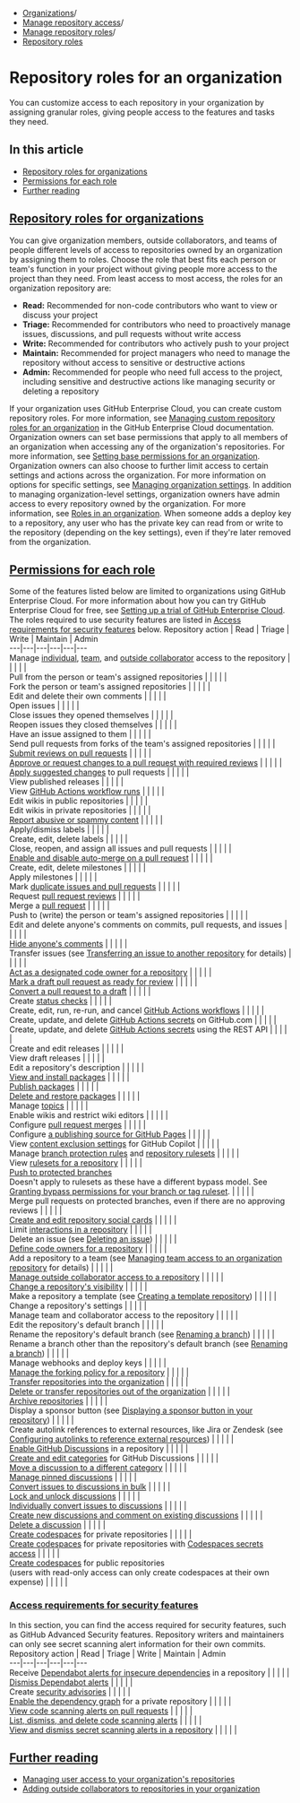   * [Organizations](https://docs.github.com/en/organizations "Organizations")/
  * [Manage repository access](https://docs.github.com/en/organizations/managing-user-access-to-your-organizations-repositories "Manage repository access")/
  * [Manage repository roles](https://docs.github.com/en/organizations/managing-user-access-to-your-organizations-repositories/managing-repository-roles "Manage repository roles")/
  * [Repository roles](https://docs.github.com/en/organizations/managing-user-access-to-your-organizations-repositories/managing-repository-roles/repository-roles-for-an-organization "Repository roles")


# Repository roles for an organization
You can customize access to each repository in your organization by assigning granular roles, giving people access to the features and tasks they need.
## In this article
  * [Repository roles for organizations](https://docs.github.com/en/organizations/managing-user-access-to-your-organizations-repositories/managing-repository-roles/repository-roles-for-an-organization#repository-roles-for-organizations)
  * [Permissions for each role](https://docs.github.com/en/organizations/managing-user-access-to-your-organizations-repositories/managing-repository-roles/repository-roles-for-an-organization#permissions-for-each-role)
  * [Further reading](https://docs.github.com/en/organizations/managing-user-access-to-your-organizations-repositories/managing-repository-roles/repository-roles-for-an-organization#further-reading)


## [Repository roles for organizations](https://docs.github.com/en/organizations/managing-user-access-to-your-organizations-repositories/managing-repository-roles/repository-roles-for-an-organization#repository-roles-for-organizations)
You can give organization members, outside collaborators, and teams of people different levels of access to repositories owned by an organization by assigning them to roles. Choose the role that best fits each person or team's function in your project without giving people more access to the project than they need.
From least access to most access, the roles for an organization repository are:
  * **Read:** Recommended for non-code contributors who want to view or discuss your project
  * **Triage:** Recommended for contributors who need to proactively manage issues, discussions, and pull requests without write access
  * **Write:** Recommended for contributors who actively push to your project
  * **Maintain:** Recommended for project managers who need to manage the repository without access to sensitive or destructive actions
  * **Admin:** Recommended for people who need full access to the project, including sensitive and destructive actions like managing security or deleting a repository


If your organization uses GitHub Enterprise Cloud, you can create custom repository roles. For more information, see [Managing custom repository roles for an organization](https://docs.github.com/en/enterprise-cloud@latest/organizations/managing-user-access-to-your-organizations-repositories/managing-repository-roles/managing-custom-repository-roles-for-an-organization) in the GitHub Enterprise Cloud documentation.
Organization owners can set base permissions that apply to all members of an organization when accessing any of the organization's repositories. For more information, see [Setting base permissions for an organization](https://docs.github.com/en/organizations/managing-user-access-to-your-organizations-repositories/managing-repository-roles/setting-base-permissions-for-an-organization#setting-base-permissions).
Organization owners can also choose to further limit access to certain settings and actions across the organization. For more information on options for specific settings, see [Managing organization settings](https://docs.github.com/en/organizations/managing-organization-settings).
In addition to managing organization-level settings, organization owners have admin access to every repository owned by the organization. For more information, see [Roles in an organization](https://docs.github.com/en/organizations/managing-peoples-access-to-your-organization-with-roles/roles-in-an-organization).
When someone adds a deploy key to a repository, any user who has the private key can read from or write to the repository (depending on the key settings), even if they're later removed from the organization.
## [Permissions for each role](https://docs.github.com/en/organizations/managing-user-access-to-your-organizations-repositories/managing-repository-roles/repository-roles-for-an-organization#permissions-for-each-role)
Some of the features listed below are limited to organizations using GitHub Enterprise Cloud. For more information about how you can try GitHub Enterprise Cloud for free, see [Setting up a trial of GitHub Enterprise Cloud](https://docs.github.com/en/enterprise-cloud@latest/admin/overview/setting-up-a-trial-of-github-enterprise-cloud).
The roles required to use security features are listed in [Access requirements for security features](https://docs.github.com/en/organizations/managing-user-access-to-your-organizations-repositories/managing-repository-roles/repository-roles-for-an-organization#access-requirements-for-security-features) below.
Repository action | Read | Triage | Write | Maintain | Admin  
---|---|---|---|---|---  
Manage [individual](https://docs.github.com/en/organizations/managing-user-access-to-your-organizations-repositories/managing-repository-roles/managing-an-individuals-access-to-an-organization-repository), [team](https://docs.github.com/en/organizations/managing-user-access-to-your-organizations-repositories/managing-repository-roles/managing-team-access-to-an-organization-repository), and [outside collaborator](https://docs.github.com/en/organizations/managing-user-access-to-your-organizations-repositories/managing-outside-collaborators/adding-outside-collaborators-to-repositories-in-your-organization) access to the repository |  |  |  |  |   
Pull from the person or team's assigned repositories |  |  |  |  |   
Fork the person or team's assigned repositories |  |  |  |  |   
Edit and delete their own comments |  |  |  |  |   
Open issues |  |  |  |  |   
Close issues they opened themselves |  |  |  |  |   
Reopen issues they closed themselves |  |  |  |  |   
Have an issue assigned to them |  |  |  |  |   
Send pull requests from forks of the team's assigned repositories |  |  |  |  |   
[Submit reviews on pull requests](https://docs.github.com/en/pull-requests/collaborating-with-pull-requests/reviewing-changes-in-pull-requests/reviewing-proposed-changes-in-a-pull-request) |  |  |  |  |   
[Approve or request changes to a pull request with required reviews](https://docs.github.com/en/pull-requests/collaborating-with-pull-requests/reviewing-changes-in-pull-requests/approving-a-pull-request-with-required-reviews) |  |  |  |  |   
[Apply suggested changes](https://docs.github.com/en/pull-requests/collaborating-with-pull-requests/reviewing-changes-in-pull-requests/incorporating-feedback-in-your-pull-request) to pull requests |  |  |  |  |   
View published releases |  |  |  |  |   
View [GitHub Actions workflow runs](https://docs.github.com/en/actions/managing-workflow-runs) |  |  |  |  |   
Edit wikis in public repositories |  |  |  |  |   
Edit wikis in private repositories |  |  |  |  |   
[Report abusive or spammy content](https://docs.github.com/en/communities/maintaining-your-safety-on-github/reporting-abuse-or-spam) |  |  |  |  |   
Apply/dismiss labels |  |  |  |  |   
Create, edit, delete labels |  |  |  |  |   
Close, reopen, and assign all issues and pull requests |  |  |  |  |   
[Enable and disable auto-merge on a pull request](https://docs.github.com/en/repositories/configuring-branches-and-merges-in-your-repository/configuring-pull-request-merges/managing-auto-merge-for-pull-requests-in-your-repository) |  |  |  |  |   
Create, edit, delete milestones |  |  |  |  |   
Apply milestones |  |  |  |  |   
Mark [duplicate issues and pull requests](https://docs.github.com/en/issues/tracking-your-work-with-issues/marking-issues-or-pull-requests-as-a-duplicate) |  |  |  |  |   
Request [pull request reviews](https://docs.github.com/en/pull-requests/collaborating-with-pull-requests/proposing-changes-to-your-work-with-pull-requests/requesting-a-pull-request-review) |  |  |  |  |   
Merge a [pull request](https://docs.github.com/en/pull-requests/collaborating-with-pull-requests/incorporating-changes-from-a-pull-request/about-pull-request-merges) |  |  |  |  |   
Push to (write) the person or team's assigned repositories |  |  |  |  |   
Edit and delete anyone's comments on commits, pull requests, and issues |  |  |  |  |   
[Hide anyone's comments](https://docs.github.com/en/communities/moderating-comments-and-conversations/managing-disruptive-comments) |  |  |  |  |   
Transfer issues (see [Transferring an issue to another repository](https://docs.github.com/en/issues/tracking-your-work-with-issues/transferring-an-issue-to-another-repository) for details) |  |  |  |  |   
[Act as a designated code owner for a repository](https://docs.github.com/en/repositories/managing-your-repositorys-settings-and-features/customizing-your-repository/about-code-owners) |  |  |  |  |   
[Mark a draft pull request as ready for review](https://docs.github.com/en/pull-requests/collaborating-with-pull-requests/proposing-changes-to-your-work-with-pull-requests/changing-the-stage-of-a-pull-request) |  |  |  |  |   
[Convert a pull request to a draft](https://docs.github.com/en/pull-requests/collaborating-with-pull-requests/proposing-changes-to-your-work-with-pull-requests/changing-the-stage-of-a-pull-request) |  |  |  |  |   
Create [status checks](https://docs.github.com/en/pull-requests/collaborating-with-pull-requests/collaborating-on-repositories-with-code-quality-features/about-status-checks) |  |  |  |  |   
Create, edit, run, re-run, and cancel [GitHub Actions workflows](https://docs.github.com/en/actions) |  |  |  |  |   
Create, update, and delete [GitHub Actions secrets](https://docs.github.com/en/actions/security-guides/using-secrets-in-github-actions) on GitHub.com |  |  |  |  |   
Create, update, and delete [GitHub Actions secrets](https://docs.github.com/en/rest/actions/secrets) using the REST API |  |  |  |  |   
Create and edit releases |  |  |  |  |   
View draft releases |  |  |  |  |   
Edit a repository's description |  |  |  |  |   
[View and install packages](https://docs.github.com/en/packages/learn-github-packages) |  |  |  |  |   
[Publish packages](https://docs.github.com/en/packages/learn-github-packages/publishing-a-package) |  |  |  |  |   
[Delete and restore packages](https://docs.github.com/en/packages/learn-github-packages/deleting-and-restoring-a-package) |  |  |  |  |   
Manage [topics](https://docs.github.com/en/repositories/managing-your-repositorys-settings-and-features/customizing-your-repository/classifying-your-repository-with-topics) |  |  |  |  |   
Enable wikis and restrict wiki editors |  |  |  |  |   
Configure [pull request merges](https://docs.github.com/en/repositories/configuring-branches-and-merges-in-your-repository/configuring-pull-request-merges) |  |  |  |  |   
Configure [a publishing source for GitHub Pages](https://docs.github.com/en/pages/getting-started-with-github-pages/configuring-a-publishing-source-for-your-github-pages-site) |  |  |  |  |   
View [content exclusion settings](https://docs.github.com/en/copilot/managing-copilot/managing-github-copilot-in-your-organization/managing-github-copilot-features-in-your-organization/about-content-exclusions-for-github-copilot) for GitHub Copilot |  |  |  |  |   
Manage [branch protection rules](https://docs.github.com/en/repositories/configuring-branches-and-merges-in-your-repository/managing-protected-branches/managing-a-branch-protection-rule) and [repository rulesets](https://docs.github.com/en/repositories/configuring-branches-and-merges-in-your-repository/managing-rulesets/about-rulesets) |  |  |  |  |   
View [rulesets for a repository](https://docs.github.com/en/repositories/configuring-branches-and-merges-in-your-repository/managing-rulesets/about-rulesets) |  |  |  |  |   
[Push to protected branches](https://docs.github.com/en/repositories/configuring-branches-and-merges-in-your-repository/managing-protected-branches/about-protected-branches)  
Doesn't apply to rulesets as these have a different bypass model. See [Granting bypass permissions for your branch or tag ruleset](https://docs.github.com/en/repositories/configuring-branches-and-merges-in-your-repository/managing-rulesets/creating-rulesets-for-a-repository#granting-bypass-permissions-for-your-branch-or-tag-ruleset). |  |  |  |  |   
Merge pull requests on protected branches, even if there are no approving reviews |  |  |  |  |   
[Create and edit repository social cards](https://docs.github.com/en/repositories/managing-your-repositorys-settings-and-features/customizing-your-repository/customizing-your-repositorys-social-media-preview) |  |  |  |  |   
Limit [interactions in a repository](https://docs.github.com/en/communities/moderating-comments-and-conversations/limiting-interactions-in-your-repository) |  |  |  |  |   
Delete an issue (see [Deleting an issue](https://docs.github.com/en/issues/tracking-your-work-with-issues/deleting-an-issue)) |  |  |  |  |   
[Define code owners for a repository](https://docs.github.com/en/repositories/managing-your-repositorys-settings-and-features/customizing-your-repository/about-code-owners) |  |  |  |  |   
Add a repository to a team (see [Managing team access to an organization repository](https://docs.github.com/en/organizations/managing-user-access-to-your-organizations-repositories/managing-team-access-to-an-organization-repository#giving-a-team-access-to-a-repository) for details) |  |  |  |  |   
[Manage outside collaborator access to a repository](https://docs.github.com/en/organizations/managing-user-access-to-your-organizations-repositories/managing-outside-collaborators/adding-outside-collaborators-to-repositories-in-your-organization) |  |  |  |  |   
[Change a repository's visibility](https://docs.github.com/en/organizations/managing-organization-settings/restricting-repository-visibility-changes-in-your-organization) |  |  |  |  |   
Make a repository a template (see [Creating a template repository](https://docs.github.com/en/repositories/creating-and-managing-repositories/creating-a-template-repository)) |  |  |  |  |   
Change a repository's settings |  |  |  |  |   
Manage team and collaborator access to the repository |  |  |  |  |   
Edit the repository's default branch |  |  |  |  |   
Rename the repository's default branch (see [Renaming a branch](https://docs.github.com/en/repositories/configuring-branches-and-merges-in-your-repository/managing-branches-in-your-repository/renaming-a-branch)) |  |  |  |  |   
Rename a branch other than the repository's default branch (see [Renaming a branch](https://docs.github.com/en/repositories/configuring-branches-and-merges-in-your-repository/managing-branches-in-your-repository/renaming-a-branch)) |  |  |  |  |   
Manage webhooks and deploy keys |  |  |  |  |   
[Manage the forking policy for a repository](https://docs.github.com/en/repositories/managing-your-repositorys-settings-and-features/managing-repository-settings/managing-the-forking-policy-for-your-repository) |  |  |  |  |   
[Transfer repositories into the organization](https://docs.github.com/en/organizations/managing-organization-settings/restricting-repository-creation-in-your-organization) |  |  |  |  |   
[Delete or transfer repositories out of the organization](https://docs.github.com/en/organizations/managing-organization-settings/setting-permissions-for-deleting-or-transferring-repositories) |  |  |  |  |   
[Archive repositories](https://docs.github.com/en/repositories/archiving-a-github-repository/archiving-repositories) |  |  |  |  |   
Display a sponsor button (see [Displaying a sponsor button in your repository](https://docs.github.com/en/repositories/managing-your-repositorys-settings-and-features/customizing-your-repository/displaying-a-sponsor-button-in-your-repository)) |  |  |  |  |   
Create autolink references to external resources, like Jira or Zendesk (see [Configuring autolinks to reference external resources](https://docs.github.com/en/repositories/managing-your-repositorys-settings-and-features/managing-repository-settings/configuring-autolinks-to-reference-external-resources)) |  |  |  |  |   
[Enable GitHub Discussions](https://docs.github.com/en/repositories/managing-your-repositorys-settings-and-features/enabling-features-for-your-repository/enabling-or-disabling-github-discussions-for-a-repository) in a repository |  |  |  |  |   
[Create and edit categories](https://docs.github.com/en/discussions/managing-discussions-for-your-community/managing-categories-for-discussions) for GitHub Discussions |  |  |  |  |   
[Move a discussion to a different category](https://docs.github.com/en/discussions/managing-discussions-for-your-community/managing-discussions) |  |  |  |  |   
[Manage pinned discussions](https://docs.github.com/en/discussions/managing-discussions-for-your-community/managing-discussions) |  |  |  |  |   
[Convert issues to discussions in bulk](https://docs.github.com/en/discussions/managing-discussions-for-your-community/managing-discussions) |  |  |  |  |   
[Lock and unlock discussions](https://docs.github.com/en/discussions/managing-discussions-for-your-community/moderating-discussions) |  |  |  |  |   
[Individually convert issues to discussions](https://docs.github.com/en/discussions/managing-discussions-for-your-community/moderating-discussions) |  |  |  |  |   
[Create new discussions and comment on existing discussions](https://docs.github.com/en/discussions/collaborating-with-your-community-using-discussions/participating-in-a-discussion) |  |  |  |  |   
[Delete a discussion](https://docs.github.com/en/discussions/managing-discussions-for-your-community/managing-discussions#deleting-a-discussion) |  |  |  |  |   
[Create codespaces](https://docs.github.com/en/codespaces/developing-in-codespaces/creating-a-codespace-for-a-repository?tool=webui) for private repositories |  |  |  |  |   
[Create codespaces](https://docs.github.com/en/codespaces/developing-in-codespaces/creating-a-codespace-for-a-repository?tool=webui) for private repositories with [Codespaces secrets access](https://docs.github.com/en/codespaces/managing-codespaces-for-your-organization/managing-development-environment-secrets-for-your-repository-or-organization?tool=webui) |  |  |  |  |   
[Create codespaces](https://docs.github.com/en/codespaces/developing-in-codespaces/creating-a-codespace-for-a-repository?tool=webui) for public repositories  
(users with read-only access can only create codespaces at their own expense) |  |  |  |  |   
### [Access requirements for security features](https://docs.github.com/en/organizations/managing-user-access-to-your-organizations-repositories/managing-repository-roles/repository-roles-for-an-organization#access-requirements-for-security-features)
In this section, you can find the access required for security features, such as GitHub Advanced Security features.
Repository writers and maintainers can only see secret scanning alert information for their own commits.
Repository action | Read | Triage | Write | Maintain | Admin  
---|---|---|---|---|---  
Receive [Dependabot alerts for insecure dependencies](https://docs.github.com/en/code-security/dependabot/dependabot-alerts/about-dependabot-alerts) in a repository |  |  |  |  |   
[Dismiss Dependabot alerts](https://docs.github.com/en/code-security/dependabot/dependabot-alerts/viewing-and-updating-dependabot-alerts) |  |  |  |  |   
Create [security advisories](https://docs.github.com/en/code-security/security-advisories/working-with-repository-security-advisories/about-repository-security-advisories) |  |  |  |  |   
[Enable the dependency graph](https://docs.github.com/en/code-security/supply-chain-security/understanding-your-software-supply-chain/exploring-the-dependencies-of-a-repository) for a private repository |  |  |  |  |   
[View code scanning alerts on pull requests](https://docs.github.com/en/code-security/code-scanning/managing-code-scanning-alerts/triaging-code-scanning-alerts-in-pull-requests) |  |  |  |  |   
[List, dismiss, and delete code scanning alerts](https://docs.github.com/en/code-security/code-scanning/managing-code-scanning-alerts/resolving-code-scanning-alerts) |  |  |  |  |   
[View and dismiss secret scanning alerts in a repository](https://docs.github.com/en/code-security/secret-scanning/managing-alerts-from-secret-scanning) |  |  |  |  |   
## [Further reading](https://docs.github.com/en/organizations/managing-user-access-to-your-organizations-repositories/managing-repository-roles/repository-roles-for-an-organization#further-reading)
  * [Managing user access to your organization's repositories](https://docs.github.com/en/organizations/managing-user-access-to-your-organizations-repositories)
  * [Adding outside collaborators to repositories in your organization](https://docs.github.com/en/organizations/managing-user-access-to-your-organizations-repositories/managing-outside-collaborators/adding-outside-collaborators-to-repositories-in-your-organization)



